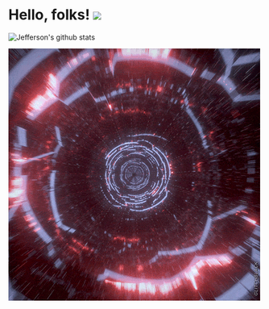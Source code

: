# Hello, folks! <img src="https://raw.githubusercontent.com/MartinHeinz/MartinHeinz/master/wave.gif" width="30px">


![Jefferson's github stats](https://github-readme-stats.vercel.app/api?username=jeffleon&show_icons=true&theme=synthwave)


![alt text](gif1.gif)
<!--
**jeffleon/jeffleon** is a ✨ _special_ ✨ repository because its `README.md` (this file) appears on your GitHub profile.

Here are some ideas to get you started:

- 🔭 I’m currently working on ...
- 🌱 I’m currently learning ...
- 👯 I’m looking to collaborate on ...
- 🤔 I’m looking for help with ...
- 💬 Ask me about ...
- 📫 How to reach me: ...
- 😄 Pronouns: ...
- ⚡ Fun fact: ...
-->
